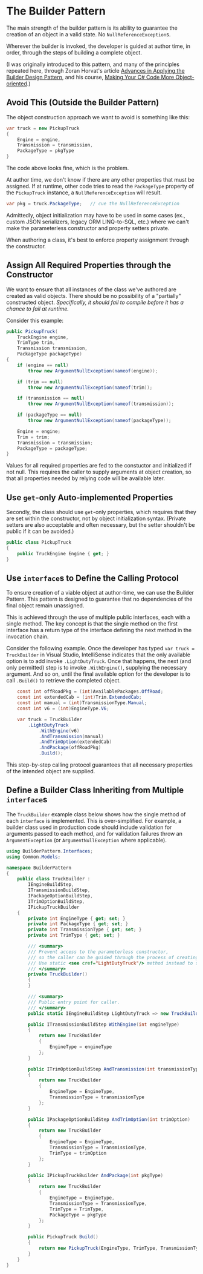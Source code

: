 # The Builder Pattern

The main strength of the builder pattern is its ability to guarantee the creation of an object in a valid state. No `NullReferenceException`s. 

Wherever the builder is invoked, the developer is guided at author time, in order, through the steps of building a complete object.

(I was originally introduced to this pattern, and many of the principles repeated here, through Zoran Horvat's article [Advances in Applying the Builder Design Pattern](http://codinghelmet.com/articles/advances-in-applying-the-builder-design-pattern), and his course, [Making Your C# Code More Object-oriented](https://www.pluralsight.com/courses/c-sharp-code-more-object-oriented).)

## Avoid This (Outside the Builder Pattern)

The object construction approach we want to avoid is something like this:

```csharp
var truck = new PickupTruck
{
    Engine = engine,
    Transmission = transmission,
    PackageType = pkgType
}
```

The code above looks fine, which is the problem.

At author time, we don't know if there are any other properties that must be assigned. If at runtime, other code tries to read the `PackageType` property of the `PickupTruck` instance, a `NullReferenceException` will result.

```csharp
var pkg = truck.PackageType;   // cue the NullReferenceException
```

Admittedly, object initialization may have to be used in some cases (ex., custom JSON serializers, legacy ORM LINQ-to-SQL, etc.) where we can't make the parameterless constructor and property setters private. 

When authoring a class, it's best to enforce property assignment through the constructor.

## Assign All Required Properties through the Constructor

We want to ensure that all instances of the class we've authored are created as valid objects. There should be no possibility of a "partially" constructed object. *Specifically, it should fail to compile before it has a chance to fail at runtime.*

Consider this example:

```csharp
public PickupTruck(
    TruckEngine engine,
    TrimType trim,
    Transmission transmission,
    PackageType packageType)
{
    if (engine == null)
        throw new ArgumentNullException(nameof(engine));

    if (trim == null)
        throw new ArgumentNullException(nameof(trim));

    if (transmission == null)
        throw new ArgumentNullException(nameof(transmission));

    if (packageType == null)
        throw new ArgumentNullException(nameof(packageType));

    Engine = engine;
    Trim = trim;
    Transmission = transmission;
    PackageType = packageType;
}
```

Values for all required properties are fed to the constuctor and initialized if not null. This requires the caller to supply arguments at object creation, so that all properties needed by relying code will be available later.

## Use `get`-only Auto-implemented Properties

Secondly, the class should use `get`-only properties, which requires that they are set within the constructor, not by object initialization syntax. (Private setters are also acceptable and often necessary, but the setter shouldn't be public if it can be avoided.)

```csharp
public class PickupTruck
{
	public TruckEngine Engine { get; }
}
```
## Use `interface`s to Define the Calling Protocol

To ensure creation of a viable object at author-time, we can use the Builder Pattern. This pattern is designed to guarantee that no dependencies of the final object remain unassigned.

This is achieved through the use of multiple public interfaces, each with a single method. The key concept is that the single method on the first interface has a return type of the interface defining the next method in the invocation chain. 

Consider the following example. Once the developer has typed `var truck = TruckBuilder` in Visual Studio, IntelliSense indicates that the only available option is to add invoke `.LightDutyTruck`. Once that happens, the next (and only permitted) step is to invoke `.WithEngine()`, supplying the necessary argument. And so on, until the final available option for the developer is to call `.Build()` to retrieve the completed object.

```csharp
    const int offRoadPkg = (int)AvailablePackages.OffRoad;
    const int extendedCab = (int)Trim.ExtendedCab;
    const int manual = (int)TransmissionType.Manual;
    const int v6 = (int)EngineType.V6;

    var truck = TruckBuilder
        .LightDutyTruck
            .WithEngine(v6)
            .AndTransmission(manual)
            .AndTrimOption(extendedCab)
            .AndPackage(offRoadPkg)
            .Build();
```

This step-by-step calling protocol guarantees that all necessary properties of the intended object are supplied.

## Define a Builder Class Inheriting from Multiple `interface`s

The `TruckBuilder` example class below shows how the single method of each `interface` is implemented. This is over-simplified. For example, a builder class used in production code should include validation for arguments passed to each method, and for validation failures throw an `ArgumentException` (or `ArgumentNullException` where applicable).

```csharp
using BuilderPattern.Interfaces;
using Common.Models;

namespace BuilderPattern
{
    public class TruckBuilder :
        IEngineBuildStep,
        ITransmissionBuildStep,
        IPackageOptionBuildStep,
        ITrimOptionBuildStep,
        IPickupTruckBuilder
    {
        private int EngineType { get; set; }
        private int PackageType { get; set; }
        private int TransmissionType { get; set; }
        private int TrimType { get; set; }

        /// <summary>
        /// Prevent access to the parameterless constructor, 
        /// so the caller can be guided through the process of creating a valid object.
        /// Use static <see cref="LightDutyTruck"/> method instead to start object creation.
        /// </summary>
        private TruckBuilder()
        {
        }

        /// <summary>
        /// Public entry point for caller.
        /// </summary>
        public static IEngineBuildStep LightDutyTruck => new TruckBuilder();

        public ITransmissionBuildStep WithEngine(int engineType)
        {
            return new TruckBuilder
            {
                EngineType = engineType
            };
        }

        public ITrimOptionBuildStep AndTransmission(int transmissionType)
        {
            return new TruckBuilder
            {
                EngineType = EngineType,
                TransmissionType = transmissionType
            };
        }

        public IPackageOptionBuildStep AndTrimOption(int trimOption)
        {
            return new TruckBuilder
            {
                EngineType = EngineType,
                TransmissionType = TransmissionType,
                TrimType = trimOption
            };
        }

        public IPickupTruckBuilder AndPackage(int pkgType)
        {
            return new TruckBuilder
            {
                EngineType = EngineType,
                TransmissionType = TransmissionType,
                TrimType = TrimType,
                PackageType = pkgType
            };
        }

        public PickupTruck Build()
        {
            return new PickupTruck(EngineType, TrimType, TransmissionType, PackageType);
        }
    }
}
```
